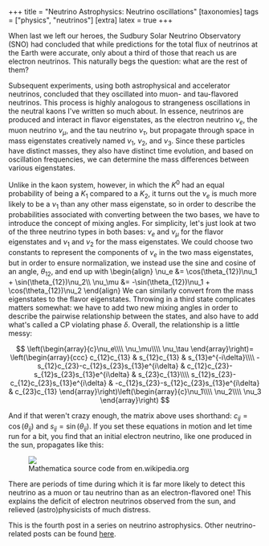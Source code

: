 +++
title = "Neutrino Astrophysics: Neutrino oscillations"
[taxonomies]
tags = ["physics", "neutrinos"]
[extra]
latex = true
+++

When last we left our heroes, the Sudbury Solar Neutrino Observatory (SNO)
had concluded that while predictions for the total flux of neutrinos at the
Earth were accurate, only about a third of those that reach us are electron
neutrinos. This naturally begs the question: what are the rest of them?

<!-- more -->

Subsequent experiments, using both astrophysical and accelerator neutrinos,
concluded that they oscillated into muon- and tau-flavored neutrinos. This
process is highly analogous to strangeness oscillations in the neutral
kaons I've written so much about. In essence, neutrinos are produced and
interact in flavor eigenstates, as the electron neutrino $\nu_e$, the muon
neutrino $\nu_\mu$, and the tau neutrino $\nu_\tau$, but propagate through
space in mass eigenstates creatively named $\nu_1$, $\nu_2$, and $\nu_3$.
Since these particles have distinct masses, they also have distinct time
evolution, and based on oscillation frequencies, we can determine the mass
differences between various eigenstates.

Unlike in the kaon system, however, in which the $K^0$ had an equal
probability of being a $K_1$ compared to a $K_2$, it turns out the $\nu_e$
is much more likely to be a $\nu_1$ than any other mass eigenstate, so in
order to describe the probabilities associated with converting between the
two bases, we have to introduce the concept of mixing angles. For
simplicity, let's just look at two of the three neutrino types in both
bases: $\nu_e$ and $\nu_\mu$ for the flavor eigenstates and $\nu_1$ and
$\nu_2$ for the mass eigenstates. We could choose two constants to
represent the components of $\nu_e$ in the two mass eigenstates, but in
order to ensure normalization, we instead use the sine and cosine of an
angle, $\theta_{12}$, and end up with
\begin{align}
\nu_e &= \cos(\theta_{12})\nu_1 + \sin(\theta_{12})\nu_2\\\\
\nu_\mu &= -\sin(\theta_{12})\nu_1 + \cos(\theta_{12})\nu_2
\end{align}
We can similarly convert from the mass eigenstates to the flavor
eigenstates. Throwing in a third state complicates matters somewhat: we
have to add two new mixing angles in order to describe the pairwise
relationship between the states, and also have to add what's called a CP
violating phase $\delta$. Overall, the relationship is a little messy:

$$ \left(\begin{array}{c}\nu_e\\\\ \nu_\mu\\\\ \nu_\tau \end{array}\right)=
\left(\begin{array}{ccc}
c_{12}c_{13} & s_{12}c_{13} & s_{13}e^{-i\delta}\\\\
-s_{12}c_{23}-c_{12}s_{23}s_{13}e^{i\delta} &
c_{12}c_{23}-s_{12}s_{23}s_{13}e^{i\delta} & s_{23}c_{13}\\\\
s_{12}s_{23}-c_{12}c_{23}s_{13}e^{i\delta} &
-c_{12}s_{23}-s_{12}c_{23}s_{13}e^{i\delta} & c_{23}c_{13}
\end{array}\right)\left(\begin{array}{c}\nu_1\\\\ \nu_2\\\\ \nu_3
\end{array}\right) $$

And if that weren't crazy enough, the matrix above uses shorthand:
$c_{ij}=\cos(\theta_{ij})$ and $s_{ij}=\sin(\theta_{ij})$. If you set these
equations in motion and let time run for a bit, you find that an initial
electron neutrino, like one produced in the sun, propagates like this:

<figure class="figure">
<img src="/img/201305-oscillations.png" class="center img-fluid rounded" style="max-width:500px; max-width:100%"/>
<figcaption class="figure-caption">Mathematica source code from
en.wikipedia.org</figcaption>
</figure>

There are periods of time during which it is far more likely to detect this
neutrino as a muon or tau neutrino than as an electron-flavored one! This
explains the deficit of electron neutrinos observed from the sun, and
relieved (astro)physicists of much distress.

This is the fourth post in a series on neutrino astrophysics.
Other neutrino-related posts can be found [here](/tags/neutrinos).
